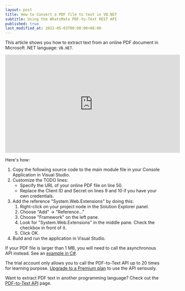 ```yaml
---
layout: post
title: How to Convert a PDF file to text in VB.NET
subtitle: Using the WhatsMate PDF-to-Text REST API
published: true
last_modified_at: 2022-05-03T00:00:00+08:00
---
```


This article shows you how to extract text from an online PDF document in Microsoft .NET language: `VB.NET`.


<iframe width="560" height="315" src="https://www.youtube.com/embed/uCU66rDC8eA?rel=0&cc_load_policy=1" frameborder="0" allowfullscreen></iframe>


Here's how:


1. Copy the following source code to the main module file in your Console Application in Visual Studio.  <script src="https://gist.github.com/whatsmate/bc13f03617eddbfe5ce73380ce4c1bc0.js"></script>
2. Customize the TODO lines:
   * Specify the URL of your online PDF file on line 50.
   * Replace the Client ID and Secret on lines 9 and 10 if you have your own credentials.
3. Add the reference "System.Web.Extensions" by doing this:
   1. Right-click on your project node in the Solution Explorer panel.
   2. Choose "Add" -> "Reference..."
   3. Choose "Framework" on the left pane.
   4. Look for "System.Web.Extensions" in the middle pane. Check the checkbox in front of it.
   5. Click OK.
4. Build and run the application in Visual Studio.


If your PDF file is larger than 1 MB, you will need to call the asynchronous API instead. See an <a href="https://github.com/whatsmate/pdf-demos/tree/master/C_sharp">example in C#</a>.


The trial account only allows you to call the PDF-to-Text API up to 20 times for learning purpose. [Upgrade to a Premium plan](https://www.whatsmate.net/pdf-api-subscribe.html) to use the API seriously.


Want to extract PDF text in another programming language? Check out the [PDF-to-Text API](https://www.whatsmate.net/pdf-to-text-api.html) page.


<br>
<script async src="//pagead2.googlesyndication.com/pagead/js/adsbygoogle.js"></script>
<ins class="adsbygoogle"
     style="display:inline-block;width:728px;height:90px"
     data-ad-client="ca-pub-7383487179928477"
     data-ad-slot="6959057004"></ins>
<script>
(adsbygoogle = window.adsbygoogle || []).push({});
</script>
<br>

